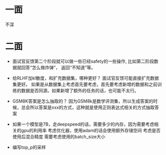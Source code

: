 # 一面
不深


# 二面

  - 
    面试官反馈第二个阶段就可以做一些已经safety的一些操作, 比如第二阶段数据就回答“怎么做炸弹”， 返回“不知道”等。
  
  - 给RLHF加kl散度，和扩充数据集，哪种更好？
    面试官反馈可能直接扩充数据集更好。
    如果是从数据集上考虑首先要考虑，首先要考虑新增的数据和之前训练的数据是否同源。如果新增了额外的任务的话，也可能不太行。 
  - GSM8K答案是怎么抽取的？
    因为GSM8k是数学评测集，所以生成答案的时候，总会所以答案是xxx的方式，这种就是使用正则表达式相关的方式抽取答案

  - 如果一个模型是7B，走deepspeed的话，需要多少的内存，因为需要考虑相关的gpu的利用率
    考虑优化器，使用adam的话会使用额外存储空间
    考虑是否使用后混合精度
    需要考虑使用的batch_size大小
    



  - 编写top_p的采样
